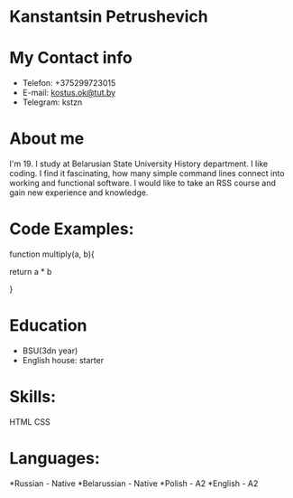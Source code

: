 # Kanstantsin Petrushevich
# My Contact info
* Telefon: +375299723015
* E-mail: kostus.ok@tut.by
* Telegram: kstzn
# About me
I'm 19. I study at Belarusian State University History department. I like coding. I find it fascinating, how many simple command lines connect into working and functional software. I would like to take an RSS course and gain new experience and knowledge.
# Code Examples:
function multiply(a, b){

return  a * b
 
}
# Education
* BSU(3dn year)
* English house: starter
# Skills:
HTML
CSS
# Languages:
*Russian - Native
*Belarussian - Native
*Polish - A2
*English - A2

